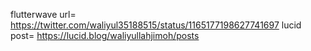 flutterwave url=  https://twitter.com/waliyul35188515/status/1165177198627741697
lucid post= https://lucid.blog/waliyullahjimoh/posts

